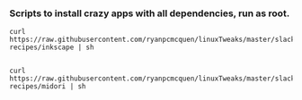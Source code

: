 ### Scripts to install crazy apps with all dependencies, run as root.

    curl https://raw.githubusercontent.com/ryanpcmcquen/linuxTweaks/master/slackware/sbopkg-recipes/inkscape | sh


    curl https://raw.githubusercontent.com/ryanpcmcquen/linuxTweaks/master/slackware/sbopkg-recipes/midori | sh


